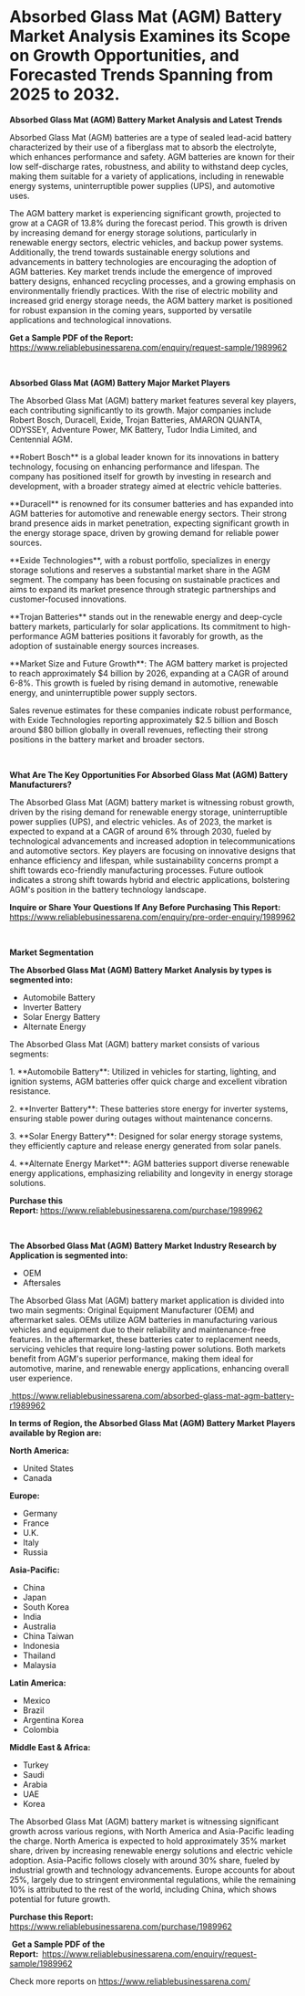 <p><h1>Absorbed Glass Mat (AGM) Battery Market Analysis Examines its Scope on Growth Opportunities, and Forecasted Trends Spanning from 2025 to 2032.</h1></p><p><strong>Absorbed Glass Mat (AGM) Battery Market Analysis and Latest Trends</strong></p>
<p><p>Absorbed Glass Mat (AGM) batteries are a type of sealed lead-acid battery characterized by their use of a fiberglass mat to absorb the electrolyte, which enhances performance and safety. AGM batteries are known for their low self-discharge rates, robustness, and ability to withstand deep cycles, making them suitable for a variety of applications, including in renewable energy systems, uninterruptible power supplies (UPS), and automotive uses.</p><p>The AGM battery market is experiencing significant growth, projected to grow at a CAGR of 13.8% during the forecast period. This growth is driven by increasing demand for energy storage solutions, particularly in renewable energy sectors, electric vehicles, and backup power systems. Additionally, the trend towards sustainable energy solutions and advancements in battery technologies are encouraging the adoption of AGM batteries. Key market trends include the emergence of improved battery designs, enhanced recycling processes, and a growing emphasis on environmentally friendly practices. With the rise of electric mobility and increased grid energy storage needs, the AGM battery market is positioned for robust expansion in the coming years, supported by versatile applications and technological innovations.</p></p>
<p><strong>Get a Sample PDF of the Report:&nbsp;</strong> <a href="https://www.reliablebusinessarena.com/enquiry/request-sample/1989962?utm_campaign=2217&utm_medium=2&utm_source=Github&utm_content=ia&utm_term=07042025&utm_id=absorbed-glass-mat-agm-battery">https://www.reliablebusinessarena.com/enquiry/request-sample/1989962</a></p>
<p>&nbsp;</p>
<p><strong>Absorbed Glass Mat (AGM) Battery Major Market Players</strong></p>
<p><p>The Absorbed Glass Mat (AGM) battery market features several key players, each contributing significantly to its growth. Major companies include Robert Bosch, Duracell, Exide, Trojan Batteries, AMARON QUANTA, ODYSSEY, Adventure Power, MK Battery, Tudor India Limited, and Centennial AGM.</p><p>**Robert Bosch** is a global leader known for its innovations in battery technology, focusing on enhancing performance and lifespan. The company has positioned itself for growth by investing in research and development, with a broader strategy aimed at electric vehicle batteries.</p><p>**Duracell** is renowned for its consumer batteries and has expanded into AGM batteries for automotive and renewable energy sectors. Their strong brand presence aids in market penetration, expecting significant growth in the energy storage space, driven by growing demand for reliable power sources.</p><p>**Exide Technologies**, with a robust portfolio, specializes in energy storage solutions and reserves a substantial market share in the AGM segment. The company has been focusing on sustainable practices and aims to expand its market presence through strategic partnerships and customer-focused innovations.</p><p>**Trojan Batteries** stands out in the renewable energy and deep-cycle battery markets, particularly for solar applications. Its commitment to high-performance AGM batteries positions it favorably for growth, as the adoption of sustainable energy sources increases.</p><p>**Market Size and Future Growth**: The AGM battery market is projected to reach approximately $4 billion by 2026, expanding at a CAGR of around 6-8%. This growth is fueled by rising demand in automotive, renewable energy, and uninterruptible power supply sectors.</p><p>Sales revenue estimates for these companies indicate robust performance, with Exide Technologies reporting approximately $2.5 billion and Bosch around $80 billion globally in overall revenues, reflecting their strong positions in the battery market and broader sectors.</p></p>
<p>&nbsp;</p>
<p><strong>What Are The Key Opportunities For Absorbed Glass Mat (AGM) Battery Manufacturers?</strong></p>
<p><p>The Absorbed Glass Mat (AGM) battery market is witnessing robust growth, driven by the rising demand for renewable energy storage, uninterruptible power supplies (UPS), and electric vehicles. As of 2023, the market is expected to expand at a CAGR of around 6% through 2030, fueled by technological advancements and increased adoption in telecommunications and automotive sectors. Key players are focusing on innovative designs that enhance efficiency and lifespan, while sustainability concerns prompt a shift towards eco-friendly manufacturing processes. Future outlook indicates a strong shift towards hybrid and electric applications, bolstering AGM's position in the battery technology landscape.</p></p>
<p><strong>Inquire or Share Your Questions If Any Before Purchasing This Report:</strong> <a href="https://www.reliablebusinessarena.com/enquiry/pre-order-enquiry/1989962?utm_campaign=2217&utm_medium=2&utm_source=Github&utm_content=ia&utm_term=07042025&utm_id=absorbed-glass-mat-agm-battery">https://www.reliablebusinessarena.com/enquiry/pre-order-enquiry/1989962</a></p>
<p>&nbsp;</p>
<p><strong>Market Segmentation</strong></p>
<p><strong>The Absorbed Glass Mat (AGM) Battery Market Analysis by types is segmented into:</strong></p>
<p><ul><li>Automobile Battery</li><li>Inverter Battery</li><li>Solar Energy Battery</li><li>Alternate Energy</li></ul></p>
<p><p>The Absorbed Glass Mat (AGM) battery market consists of various segments: </p><p>1. **Automobile Battery**: Utilized in vehicles for starting, lighting, and ignition systems, AGM batteries offer quick charge and excellent vibration resistance. </p><p>2. **Inverter Battery**: These batteries store energy for inverter systems, ensuring stable power during outages without maintenance concerns. </p><p>3. **Solar Energy Battery**: Designed for solar energy storage systems, they efficiently capture and release energy generated from solar panels.</p><p>4. **Alternate Energy Market**: AGM batteries support diverse renewable energy applications, emphasizing reliability and longevity in energy storage solutions.</p></p>
<p><strong>Purchase this Report:&nbsp;</strong><a href="https://www.reliablebusinessarena.com/purchase/1989962?utm_campaign=2217&utm_medium=2&utm_source=Github&utm_content=ia&utm_term=07042025&utm_id=absorbed-glass-mat-agm-battery">https://www.reliablebusinessarena.com/purchase/1989962</a></p>
<p>&nbsp;</p>
<p><strong>The Absorbed Glass Mat (AGM) Battery Market Industry Research by Application is segmented into:</strong></p>
<p><ul><li>OEM</li><li>Aftersales</li></ul></p>
<p><p>The Absorbed Glass Mat (AGM) battery market application is divided into two main segments: Original Equipment Manufacturer (OEM) and aftermarket sales. OEMs utilize AGM batteries in manufacturing various vehicles and equipment due to their reliability and maintenance-free features. In the aftermarket, these batteries cater to replacement needs, servicing vehicles that require long-lasting power solutions. Both markets benefit from AGM's superior performance, making them ideal for automotive, marine, and renewable energy applications, enhancing overall user experience.</p></p>
<p><a href="https://www.reliablebusinessarena.com/absorbed-glass-mat-agm-battery-r1989962?utm_campaign=2217&utm_medium=2&utm_source=Github&utm_content=ia&utm_term=07042025&utm_id=absorbed-glass-mat-agm-battery">&nbsp;https://www.reliablebusinessarena.com/absorbed-glass-mat-agm-battery-r1989962</a></p>
<p><strong>In terms of Region, the Absorbed Glass Mat (AGM) Battery Market Players available by Region are:</strong></p>
<p>
    <p> <strong> North America: </strong>
        <ul>
            <li>United States</li>
            <li>Canada</li>
        </ul>
        </p> 
    <p> <strong> Europe: </strong>
        <ul>
            <li>Germany</li>
            <li>France</li>
            <li>U.K.</li>
            <li>Italy</li>
            <li>Russia</li>
        </ul>
        </p> 
    <p> <strong> Asia-Pacific: </strong>
        <ul>
            <li>China</li>
            <li>Japan</li>
            <li>South Korea</li>
            <li>India</li>
            <li>Australia</li>
            <li>China Taiwan</li>
            <li>Indonesia</li>
            <li>Thailand</li>
            <li>Malaysia</li>
        </ul>
        </p> 
    <p> <strong> Latin America: </strong>
        <ul>
            <li>Mexico</li>
            <li>Brazil</li>
            <li>Argentina Korea</li>
            <li>Colombia</li>
        </ul>
        </p> 
    <p> <strong> Middle East & Africa: </strong>
        <ul>
            <li>Turkey</li>
            <li>Saudi</li>
            <li>Arabia</li>
            <li>UAE</li>
            <li>Korea</li>
        </ul>
    </p>
    </p>
<p><p>The Absorbed Glass Mat (AGM) battery market is witnessing significant growth across various regions, with North America and Asia-Pacific leading the charge. North America is expected to hold approximately 35% market share, driven by increasing renewable energy solutions and electric vehicle adoption. Asia-Pacific follows closely with around 30% share, fueled by industrial growth and technology advancements. Europe accounts for about 25%, largely due to stringent environmental regulations, while the remaining 10% is attributed to the rest of the world, including China, which shows potential for future growth.</p></p>
<p><strong>Purchase this Report: </strong><a href="https://www.reliablebusinessarena.com/purchase/1989962?utm_campaign=2217&utm_medium=2&utm_source=Github&utm_content=ia&utm_term=07042025&utm_id=absorbed-glass-mat-agm-battery">https://www.reliablebusinessarena.com/purchase/1989962</a></p>
<p>&nbsp;<strong>Get a Sample PDF of the Report:&nbsp;&nbsp;</strong><a href="https://www.reliablebusinessarena.com/enquiry/request-sample/1989962?utm_campaign=2217&utm_medium=2&utm_source=Github&utm_content=ia&utm_term=07042025&utm_id=absorbed-glass-mat-agm-battery">https://www.reliablebusinessarena.com/enquiry/request-sample/1989962</a></p>
<p><strong></strong></p>
<p>Check more reports on <a href="https://www.reliablebusinessarena.com/?utm_campaign=2217&utm_medium=2&utm_source=Github&utm_content=ia&utm_term=07042025&utm_id=absorbed-glass-mat-agm-battery">https://www.reliablebusinessarena.com/</a></p>